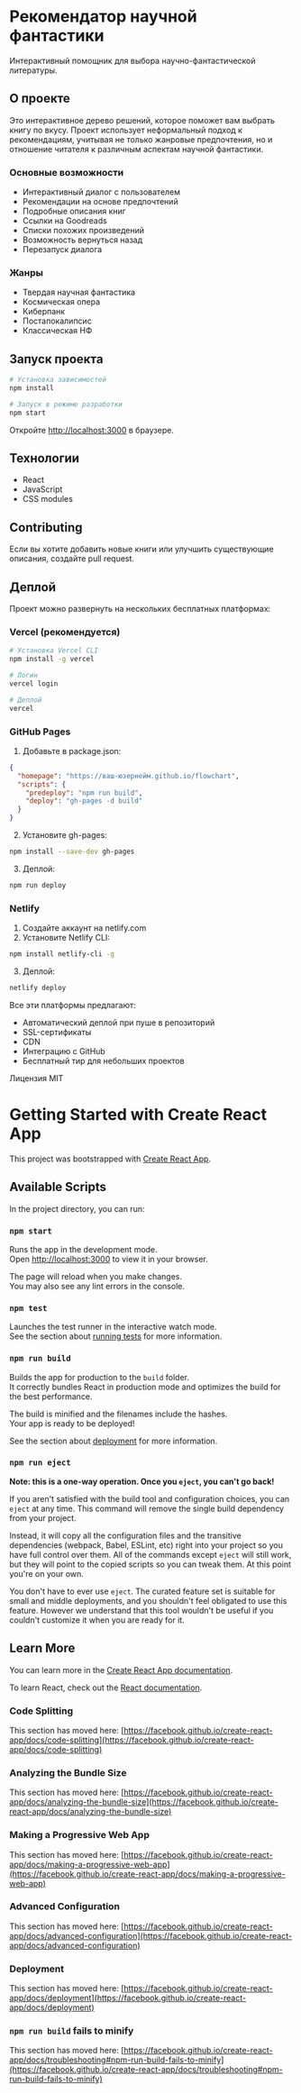 # Рекомендатор научной фантастики

Интерактивный помощник для выбора научно-фантастической литературы. 

## О проекте

Это интерактивное дерево решений, которое поможет вам выбрать книгу по вкусу. Проект использует неформальный подход к рекомендациям, учитывая не только жанровые предпочтения, но и отношение читателя к различным аспектам научной фантастики.

### Основные возможности

- Интерактивный диалог с пользователем
- Рекомендации на основе предпочтений
- Подробные описания книг
- Ссылки на Goodreads
- Списки похожих произведений
- Возможность вернуться назад
- Перезапуск диалога

### Жанры

- Твердая научная фантастика
- Космическая опера
- Киберпанк
- Постапокалипсис
- Классическая НФ

## Запуск проекта

```bash
# Установка зависимостей
npm install

# Запуск в режиме разработки
npm start
```

Откройте <http://localhost:3000> в браузере.

## Технологии

- React
- JavaScript
- CSS modules

## Contributing

Если вы хотите добавить новые книги или улучшить существующие описания, создайте pull request.

## Деплой

Проект можно развернуть на нескольких бесплатных платформах:

### Vercel (рекомендуется)

```bash
# Установка Vercel CLI
npm install -g vercel

# Логин
vercel login

# Деплой
vercel
```

### GitHub Pages

1. Добавьте в package.json:

```json
{
  "homepage": "https://ваш-юзернейм.github.io/flowchart",
  "scripts": {
    "predeploy": "npm run build",
    "deploy": "gh-pages -d build"
  }
}
```

2. Установите gh-pages:

```bash
npm install --save-dev gh-pages
```

3. Деплой:

```bash
npm run deploy
```

### Netlify

1. Создайте аккаунт на netlify.com
2. Установите Netlify CLI:

```bash
npm install netlify-cli -g
```

3. Деплой:

```bash
netlify deploy
```

Все эти платформы предлагают:

- Автоматический деплой при пуше в репозиторий
- SSL-сертификаты
- CDN
- Интеграцию с GitHub
- Бесплатный тир для небольших проектов

Лицензия
MIT


# Getting Started with Create React App

This project was bootstrapped with [Create React App](https://github.com/facebook/create-react-app).

## Available Scripts

In the project directory, you can run:

### `npm start`

Runs the app in the development mode.\
Open [http://localhost:3000](http://localhost:3000) to view it in your browser.

The page will reload when you make changes.\
You may also see any lint errors in the console.

### `npm test`

Launches the test runner in the interactive watch mode.\
See the section about [running tests](https://facebook.github.io/create-react-app/docs/running-tests) for more information.

### `npm run build`

Builds the app for production to the `build` folder.\
It correctly bundles React in production mode and optimizes the build for the best performance.

The build is minified and the filenames include the hashes.\
Your app is ready to be deployed!

See the section about [deployment](https://facebook.github.io/create-react-app/docs/deployment) for more information.

### `npm run eject`

**Note: this is a one-way operation. Once you `eject`, you can't go back!**

If you aren't satisfied with the build tool and configuration choices, you can `eject` at any time. This command will remove the single build dependency from your project.

Instead, it will copy all the configuration files and the transitive dependencies (webpack, Babel, ESLint, etc) right into your project so you have full control over them. All of the commands except `eject` will still work, but they will point to the copied scripts so you can tweak them. At this point you're on your own.

You don't have to ever use `eject`. The curated feature set is suitable for small and middle deployments, and you shouldn't feel obligated to use this feature. However we understand that this tool wouldn't be useful if you couldn't customize it when you are ready for it.

## Learn More

You can learn more in the [Create React App documentation](https://facebook.github.io/create-react-app/docs/getting-started).

To learn React, check out the [React documentation](https://reactjs.org/).

### Code Splitting

This section has moved here: [https://facebook.github.io/create-react-app/docs/code-splitting](https://facebook.github.io/create-react-app/docs/code-splitting)

### Analyzing the Bundle Size

This section has moved here: [https://facebook.github.io/create-react-app/docs/analyzing-the-bundle-size](https://facebook.github.io/create-react-app/docs/analyzing-the-bundle-size)

### Making a Progressive Web App

This section has moved here: [https://facebook.github.io/create-react-app/docs/making-a-progressive-web-app](https://facebook.github.io/create-react-app/docs/making-a-progressive-web-app)

### Advanced Configuration

This section has moved here: [https://facebook.github.io/create-react-app/docs/advanced-configuration](https://facebook.github.io/create-react-app/docs/advanced-configuration)

### Deployment

This section has moved here: [https://facebook.github.io/create-react-app/docs/deployment](https://facebook.github.io/create-react-app/docs/deployment)

### `npm run build` fails to minify

This section has moved here: [https://facebook.github.io/create-react-app/docs/troubleshooting#npm-run-build-fails-to-minify](https://facebook.github.io/create-react-app/docs/troubleshooting#npm-run-build-fails-to-minify)
